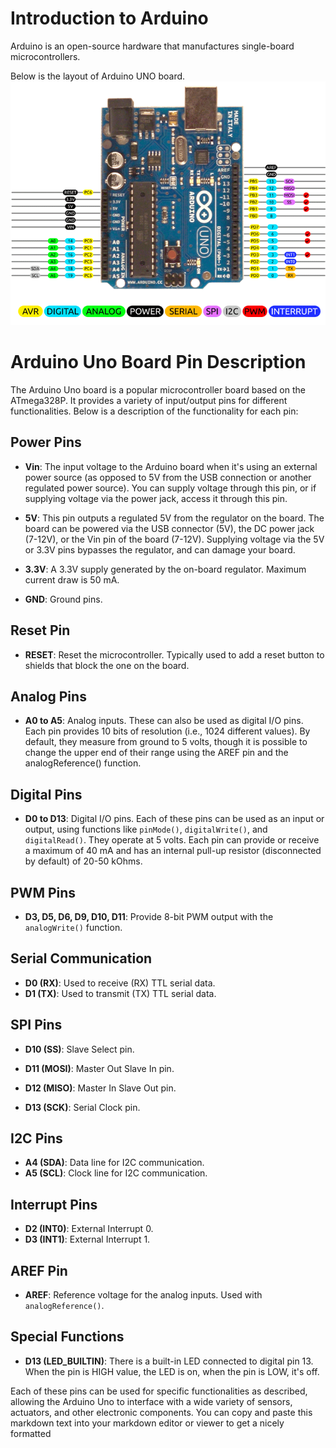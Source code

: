 # Introduction to Arduino
Arduino is an open-source hardware that manufactures single-board microcontrollers.

Below is the layout of Arduino UNO board.
![Example banner](.\Graph_Arduino\Arduino.png)

# Arduino Uno Board Pin Description

The Arduino Uno board is a popular microcontroller board based on the ATmega328P. It provides a variety of input/output pins for different functionalities. Below is a description of the functionality for each pin:

## Power Pins

- **Vin**: The input voltage to the Arduino board when it's using an external power source (as opposed to 5V from the USB connection or another regulated power source). You can supply voltage through this pin, or if supplying voltage via the power jack, access it through this pin.
- **5V**: This pin outputs a regulated 5V from the regulator on the board. The board can be powered via the USB connector (5V), the DC power jack (7-12V), or the Vin pin of the board (7-12V). Supplying voltage via the 5V or 3.3V pins bypasses the regulator, and can damage your board.

- **3.3V**: A 3.3V supply generated by the on-board regulator. Maximum current draw is 50 mA.
- **GND**: Ground pins.

## Reset Pin

- **RESET**: Reset the microcontroller. Typically used to add a reset button to shields that block the one on the board.

## Analog Pins

- **A0 to A5**: Analog inputs. These can also be used as digital I/O pins. Each pin provides 10 bits of resolution (i.e., 1024 different values). By default, they measure from ground to 5 volts, though it is possible to change the upper end of their range using the AREF pin and the analogReference() function.

## Digital Pins

- **D0 to D13**: Digital I/O pins. Each of these pins can be used as an input or output, using functions like `pinMode()`, `digitalWrite()`, and `digitalRead()`. They operate at 5 volts. Each pin can provide or receive a maximum of 40 mA and has an internal pull-up resistor (disconnected by default) of 20-50 kOhms.

## PWM Pins

- **D3, D5, D6, D9, D10, D11**: Provide 8-bit PWM output with the `analogWrite()` function.

## Serial Communication

- **D0 (RX)**: Used to receive (RX) TTL serial data.
- **D1 (TX)**: Used to transmit (TX) TTL serial data.

## SPI Pins

- **D10 (SS)**: Slave Select pin.
- **D11 (MOSI)**: Master Out Slave In pin.

- **D12 (MISO)**: Master In Slave Out pin.
- **D13 (SCK)**: Serial Clock pin.

## I2C Pins

- **A4 (SDA)**: Data line for I2C communication.
- **A5 (SCL)**: Clock line for I2C communication.

## Interrupt Pins

- **D2 (INT0)**: External Interrupt 0.
- **D3 (INT1)**: External Interrupt 1.

## AREF Pin

- **AREF**: Reference voltage for the analog inputs. Used with `analogReference()`.

## Special Functions

- **D13 (LED_BUILTIN)**: There is a built-in LED connected to digital pin 13. When the pin is HIGH value, the LED is on, when the pin is LOW, it's off.

Each of these pins can be used for specific functionalities as described, allowing the Arduino Uno to interface with a wide variety of sensors, actuators, and other electronic components.
You can copy and paste this markdown text into your markdown editor or viewer to get a nicely formatted